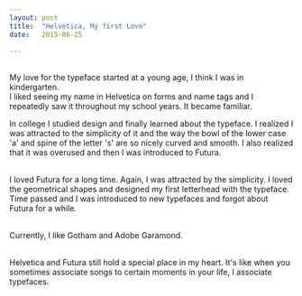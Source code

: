 ```yaml
---
layout: post
title:  "Helvetica, My first Love"
date:   2015-06-25

---
```

<br/>
My love for the typeface started at a young age, I think I was in kindergarten.  
<br/> 
I liked seeing my name in Helvetica on forms and name tags and I repeatedly saw it throughout my school years. It became familiar.  
<br/>

In college I studied design and finally learned about the typeface. I realized I was attracted to the simplicity of it and the way the bowl of the lower case 'a' and spine of the letter 's' are so nicely curved and smooth.
I also realized that it was overused and then I was introduced to Futura.  
<br/>

I loved Futura for a long time. Again, I was attracted by the simplicity. 
I loved the geometrical shapes and designed my first letterhead with the typeface. Time passed and I was introduced to new typefaces and forgot about Futura for a while.  
<br/>

Currently, I like Gotham and Adobe Garamond.  
<br/>

Helvetica and Futura still hold a special place in my heart. It's like when you sometimes associate songs to certain moments in your life, I associate typefaces.
